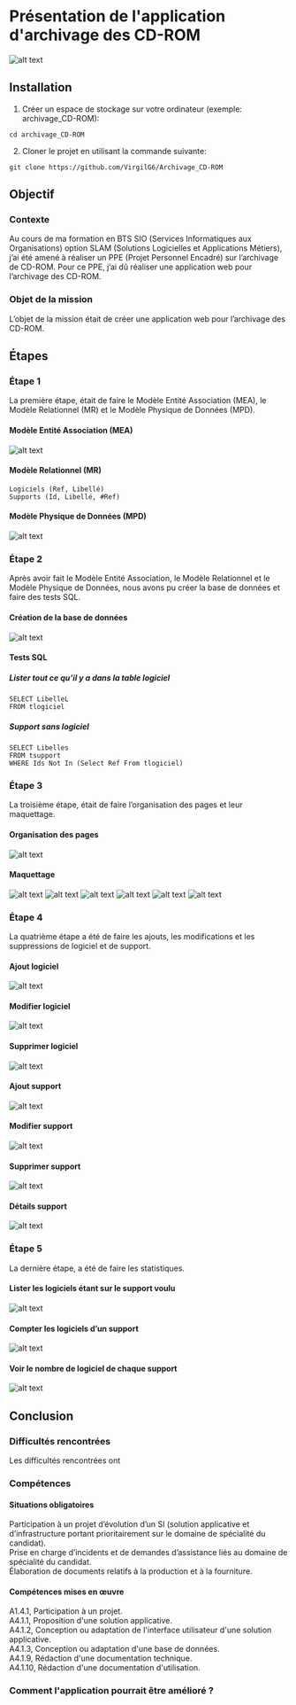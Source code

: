 # Présentation de l'application d'archivage des CD-ROM
![alt text](https://github.com/VirgilG6/Archivage_CD-ROM/blob/master/assets/Accueil.png)

## Installation
1. Créer un espace de stockage sur votre ordinateur (exemple: archivage_CD-ROM):
```
cd archivage_CD-ROM
```

2. Cloner le projet en utilisant la commande suivante: 
```
git clone https://github.com/VirgilG6/Archivage_CD-ROM
```


## Objectif
### Contexte
Au cours de ma formation en BTS SIO (Services Informatiques aux Organisations) option SLAM (Solutions Logicielles et Applications Métiers), j’ai été amené à réaliser un PPE (Projet Personnel Encadré) sur l’archivage de CD-ROM. Pour ce PPE, j’ai dû réaliser une application web pour l’archivage des CD-ROM.

### Objet de la mission
L’objet de la mission était de créer une application web pour l’archivage des CD-ROM.


## Étapes
### Étape 1
La première étape, était de faire le Modèle Entité Association (MEA), le Modèle Relationnel (MR) et le Modèle Physique de Données (MPD).

#### Modèle Entité Association (MEA)
![alt text](https://github.com/VirgilG6/Archivage_CD-ROM/blob/master/assets/MCD.png)

#### Modèle Relationnel (MR)
```
Logiciels (Ref, Libellé)
Supports (Id, Libellé, #Ref)

```

#### Modèle Physique de Données (MPD)
![alt text](https://github.com/VirgilG6/Archivage_CD-ROM/blob/master/assets/MPD.png)

### Étape 2
Après avoir fait le Modèle Entité Association, le Modèle Relationnel et le Modèle Physique de Données, nous avons pu créer la base de données et faire des tests SQL.

#### Création de la base de données
![alt text](https://github.com/VirgilG6/Archivage_CD-ROM/blob/master/assets/Im_BD.png)

#### Tests SQL
##### Lister tout ce qu’il y a dans la table logiciel
```
SELECT LibelleL
FROM tlogiciel
```

##### Support sans logiciel
```
SELECT Libelles
FROM tsupport
WHERE Ids Not In (Select Ref From tlogiciel)
```


### Étape 3
La troisième étape, était de faire l’organisation des pages et leur maquettage.

#### Organisation des pages
![alt text](https://github.com/VirgilG6/Archivage_CD-ROM/blob/master/assets/Orga_pages.png)

#### Maquettage
![alt text](https://github.com/VirgilG6/Archivage_CD-ROM/blob/master/assets/Maquette_1.png)
![alt text](https://github.com/VirgilG6/Archivage_CD-ROM/blob/master/assets/Maquette_2.png)
![alt text](https://github.com/VirgilG6/Archivage_CD-ROM/blob/master/assets/Maquette_3.png)
![alt text](https://github.com/VirgilG6/Archivage_CD-ROM/blob/master/assets/Maquette_4.png)
![alt text](https://github.com/VirgilG6/Archivage_CD-ROM/blob/master/assets/Maquette_5.png)
![alt text](https://github.com/VirgilG6/Archivage_CD-ROM/blob/master/assets/Maquette_6.png)

### Étape 4
La quatrième étape a été de faire les ajouts, les modifications et les suppressions de logiciel et de support.

#### Ajout logiciel
![alt text](https://github.com/VirgilG6/Archivage_CD-ROM/blob/master/assets/Maquette_1.png)

#### Modifier logiciel
![alt text](https://github.com/VirgilG6/Archivage_CD-ROM/blob/master/assets/Maquette_1.png)

#### Supprimer logiciel
![alt text](https://github.com/VirgilG6/Archivage_CD-ROM/blob/master/assets/Maquette_1.png)

#### Ajout support
![alt text](https://github.com/VirgilG6/Archivage_CD-ROM/blob/master/assets/Maquette_1.png)

#### Modifier support
![alt text](https://github.com/VirgilG6/Archivage_CD-ROM/blob/master/assets/Maquette_1.png)

#### Supprimer support
![alt text](https://github.com/VirgilG6/Archivage_CD-ROM/blob/master/assets/Maquette_1.png)

#### Détails support
![alt text](https://github.com/VirgilG6/Archivage_CD-ROM/blob/master/assets/Maquette_1.png)

### Étape 5
La dernière étape, a été de faire les statistiques.

#### Lister les logiciels étant sur le support voulu
![alt text](https://github.com/VirgilG6/Archivage_CD-ROM/blob/master/assets/Maquette_1.png)

#### Compter les logiciels d’un support 
![alt text](https://github.com/VirgilG6/Archivage_CD-ROM/blob/master/assets/Maquette_1.png)

#### Voir le nombre de logiciel de chaque support
![alt text](https://github.com/VirgilG6/Archivage_CD-ROM/blob/master/assets/Maquette_1.png)

## Conclusion
### Difficultés rencontrées
Les difficultés rencontrées ont 

### Compétences
#### Situations obligatoires
Participation à un projet d’évolution d’un SI (solution applicative et d’infrastructure portant prioritairement sur le domaine de spécialité du candidat).  
Prise en charge d’incidents et de demandes d’assistance liés au domaine de spécialité du candidat.  
Élaboration de documents relatifs à la production et à la fourniture.

#### Compétences mises en œuvre
A1.4.1, Participation à un projet.  
A4.1.1, Proposition d'une solution applicative.  
A4.1.2, Conception ou adaptation de l'interface utilisateur d'une solution applicative.  
A4.1.3, Conception ou adaptation d'une base de données.  
A4.1.9, Rédaction d'une documentation technique.  
A4.1.10, Rédaction d'une documentation d'utilisation.

### Comment l'application pourrait être amélioré ?

